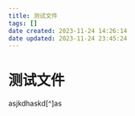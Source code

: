 ```yaml
---
title: 测试文件
tags: []
date created: 2023-11-24 14:26:14
date updated: 2023-11-24 23:45:24
---
```


# 测试文件

asjkdhaskd[^]as
